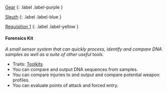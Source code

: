 
[Gear](Game/Gear-List)
{: .label .label-purple }

[Sleuth](Game/Sleuth)
{: .label .label-blue }

[Requisition 1](Game/Deployment#Requisition)
{: .label .label-yellow }
#### Forensics Kit
*A small sensor system that can quickly process, identify and compare DNA samples as well as a suite of other useful tools.*
* Traits: [Toolkits](Game/Core/Gear#Toolkits)
* You can compare and output DNA sequences from samples.
* You can compare injuries to and output and compare potential weapon profiles.
* You can evaluate points of attack and forced entry.

